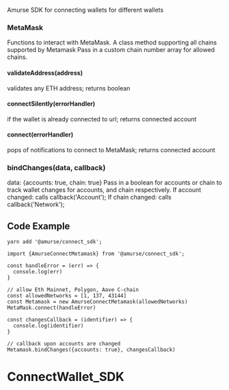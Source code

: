 Amurse SDK for connecting wallets for different wallets

### MetaMask
Functions to interact with MetaMask. A class method supporting all chains supported by Metamask
Pass in a custom chain number array for allowed chains.

#### validateAddress(address)
validates any ETH address; returns boolean

#### connectSilently(errorHandler)
if the wallet is already connected to url; returns connected account

#### connect(errorHandler)
pops of notifications to connect to MetaMask; returns connected account

### bindChanges(data, callback)
data: {accounts: true, chain: true}
Pass in a boolean for accounts or chain to track wallet changes for accounts, and chain respectively.
If account changed: calls callback('Account');
If chain changed: calls callback('Network');


## Code Example
```
yarn add '@amurse/connect_sdk';

import {AmurseConnectMetamask} from '@amurse/connect_sdk';

const handleError = (err) => {
  console.log(err)
}

// allow Eth Mainnet, Polygon, Aave C-chain
const allowedNetworks = [1, 137, 43144]
const Metamask = new AmurseConnectMetamask(allowedNetworks)
MetaMask.connect(handleError)

const changesCallback = (identifier) => {
  console.log(identifier)
}

// callback upon accounts are changed
Metamask.bindChanges({accounts: true}, changesCallback)
```








# ConnectWallet_SDK
